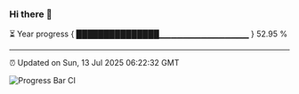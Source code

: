 ### Hi there 👋

⏳ Year progress { ███████████████▁▁▁▁▁▁▁▁▁▁▁▁▁▁▁ } 52.95 %

---

⏰ Updated on Sun, 13 Jul 2025 06:22:32 GMT

![Progress Bar CI](https://github.com/liununu/liununu/workflows/Progress%20Bar%20CI/badge.svg)
